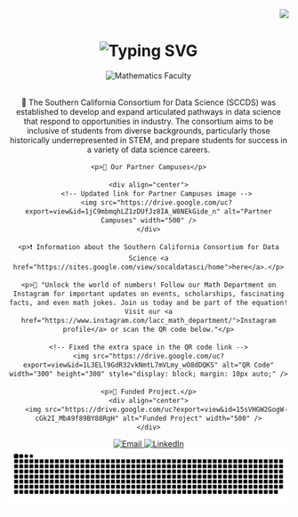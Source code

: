 <div align="right">
    <img src="https://visitor-badge.laobi.icu/badge?page_id=pineda0021.pineda0021" />
</div>

<h1 align="center">
    <img src="https://readme-typing-svg.herokuapp.com/?font=Righteous&size=35&center=true&vCenter=true&width=600&height=70&duration=4000&lines=Hi+There!+👋;Welcome+to+the+LACC+Datathon!;" alt="Typing SVG" />
</h1>

<div align="center">
    <img src="https://drive.google.com/uc?export=view&id=1GWkfaTIrSp0TRjDg9xziLrgPxgqF9O5d" alt="Mathematics Faculty" width="500" />
</div>

<br/>

<div align="center">
    <p>🔭 The Southern California Consortium for Data Science (SCCDS) was established to develop and expand articulated pathways in data science that respond to opportunities in industry. The consortium aims to be inclusive of students from diverse backgrounds, particularly those historically underrepresented in STEM, and prepare students for success in a variety of data science careers.</p>

    <p>🙏 Our Partner Campuses</p>

    <div align="center">
        <!-- Updated link for Partner Campuses image -->
        <img src="https://drive.google.com/uc?export=view&id=1jC9mbmqhLZ1zDUfJz8IA_W8NEkGide_n" alt="Partner Campuses" width="500" />
    </div>

    <p>❗ Information about the Southern California Consortium for Data Science <a href="https://sites.google.com/view/socaldatasci/home">here</a>.</p>

    <p>📢 "Unlock the world of numbers! Follow our Math Department on Instagram for important updates on events, scholarships, fascinating facts, and even math jokes. Join us today and be part of the equation! Visit our <a href="https://www.instagram.com/lacc_math_department/">Instagram profile</a> or scan the QR code below."</p>

    <!-- Fixed the extra space in the QR code link -->
    <img src="https://drive.google.com/uc?export=view&id=1L3ELl9GdR32vkNmtL7mVLmy_wO8dDQKS" alt="QR Code" width="300" height="300" style="display: block; margin: 10px auto;" />

    <p>🌱 Funded Project.</p>
    <div align="center">
        <img src="https://drive.google.com/uc?export=view&id=15sVHGW2GogW-cGk2I_MbA9f89BY88RgH" alt="Funded Project" width="500" />
    </div>
</div>

<div align="center"> 
    <a href="mailto:info@socaldatasci.org">
        <img src="https://img.shields.io/badge/Email-333333?style=for-the-badge&logo=gmail&logoColor=red" alt="Email" />
    </a>
    <a href="https://calearninglab.org/project/southern-california-consortium-for-data-science/" target="_blank">
        <img src="https://img.shields.io/badge/LinkedIn-0077B5?style=for-the-badge&logo=linkedin&logoColor=white" alt="LinkedIn" />
    </a>
</div>

<div align="center">
    <img alt="snake eating my contributions" src="https://raw.githubusercontent.com/salesp07/salesp07/output/github-contribution-grid-snake.svg" />
</div>

